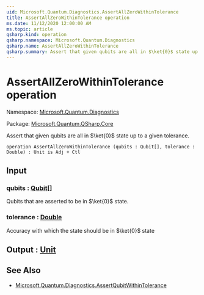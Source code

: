 ```yaml
---
uid: Microsoft.Quantum.Diagnostics.AssertAllZeroWithinTolerance
title: AssertAllZeroWithinTolerance operation
ms.date: 11/12/2020 12:00:00 AM
ms.topic: article
qsharp.kind: operation
qsharp.namespace: Microsoft.Quantum.Diagnostics
qsharp.name: AssertAllZeroWithinTolerance
qsharp.summary: Assert that given qubits are all in $\ket{0}$ state up to a given tolerance.
---
```


# AssertAllZeroWithinTolerance operation

Namespace: [Microsoft.Quantum.Diagnostics](xref:Microsoft.Quantum.Diagnostics)

Package: [Microsoft.Quantum.QSharp.Core](https://nuget.org/packages/Microsoft.Quantum.QSharp.Core)


Assert that given qubits are all in $\ket{0}$ state up to a given tolerance.

```qsharp
operation AssertAllZeroWithinTolerance (qubits : Qubit[], tolerance : Double) : Unit is Adj + Ctl
```


## Input

### qubits : [Qubit](xref:microsoft.quantum.lang-ref.qubit)[]

Qubits that are asserted to be in $\ket{0}$ state.


### tolerance : [Double](xref:microsoft.quantum.lang-ref.double)

Accuracy with which the state should be in $\ket{0}$ state



## Output : [Unit](xref:microsoft.quantum.lang-ref.unit)



## See Also

- [Microsoft.Quantum.Diagnostics.AssertQubitWithinTolerance](xref:Microsoft.Quantum.Diagnostics.AssertQubitWithinTolerance)